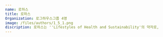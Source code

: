 ```yaml
---
name: 로하스
title: 로하스
Organization: 로그하우스그룹 4명
image: /files/authors/1_5_1.png
discription: 로하스는 ''Lifestyles of Health and Sustainability'의 약자로, 개인의 웰빙을 뛰어넘어 사회의 지속가능한 웰빙을 추구하는 사람들을 지칭한다. 로그하우스 그룹 내 플랫폼개발/기획팀, 제어시스템팀 소속의 인원들로 구성된 로하스는 평소 우리 사회에 도움을 줄 방안을 모색하고 실천하려는 사람들이 모여 만든 팀으로, 단순히 아이디어로 머물던 생각들을 해커톤을 통해 구체화할 기회를 가져 보고자 참여하게 되었다.
---
```

